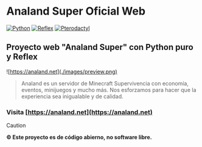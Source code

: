 # Analand Super Oficial Web

[![Python](https://img.shields.io/badge/Python-3.11+-yellow?style=for-the-badge&logo=python&logoColor=white&labelColor=101010)](https://python.org)
[![Reflex](https://img.shields.io/badge/Reflex-0.4.9-5646ED?style=for-the-badge&logo=reflex&logoColor=white&labelColor=101010)](https://reflex.dev)
[![Pterodactyl](https://img.shields.io/badge/Pterodactyl-logic&static-blue?style=for-the-badge&logo=pterodactyl&logoColor=white&labelColor=101010)](https://pterodactyl.io/)


## Proyecto web "Analand Super" con Python puro y Reflex

![https://analand.net](./images/preview.png)

> Analand es un servidor de Minecraft Supervivencia con economía, eventos, minijuegos y mucho más. Nos esforzamos para hacer que la experiencia sea inigualable y de calidad.

### Visita [https://analand.net](https://analand.net)

> [!CAUTION]
> **© Este proyecto es de código abierno, no software libre.**
